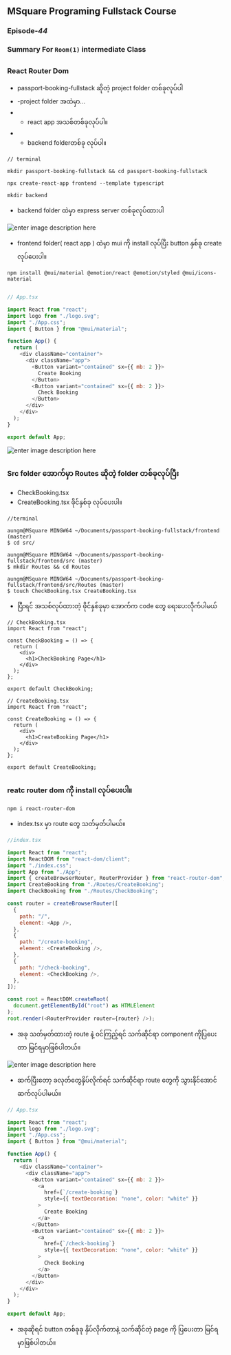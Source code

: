 ﻿## MSquare Programing Fullstack Course
### Episode-*44* 
### Summary For `Room(1)` intermediate Class
##
### React Router Dom
- passport-booking-fullstack ဆိုတဲ့ project folder တစ်ခုလုပ်ပါ
- -project folder အထဲမှာ...
- - react app အသစ်တစ်ခုလုပ်ပါ။
- - backend folderတစ်ခု လုပ်ပါ။
```console
// terminal 

mkdir passport-booking-fullstack && cd passport-booking-fullstack

npx create-react-app frontend --template typescript

mkdir backend

```
- backend folder ထဲမှာ express server တစ်ခုလုပ်ထားပါ

![enter image description here](https://raw.githubusercontent.com/Aungmyanmar32/Msquare-M3-Summary/main/Screenshot%202023-03-24%20145850.png)

- frontend folder( react app ) ထဲမှာ mui ကို install လုပ်ပြီး button နှစ်ခု create လုပ်ပေးပါ။
```
npm install @mui/material @emotion/react @emotion/styled @mui/icons-material


```
```js
// App.tsx

import React from "react";
import logo from "./logo.svg";
import "./App.css";
import { Button } from "@mui/material";

function App() {
  return (
    <div className="container">
      <div className="app">
        <Button variant="contained" sx={{ mb: 2 }}>
          Create Booking
        </Button>
        <Button variant="contained" sx={{ mb: 2 }}>
          Check Booking
        </Button>
      </div>
    </div>
  );
}

export default App;
```

![enter image description here](https://raw.githubusercontent.com/Aungmyanmar32/Msquare-M3-Summary/main/Screenshot%202023-03-24%20151918.png)
##
### Src folder အောက်မှာ Routes ဆိုတဲ့ folder တစ်ခုလုပ်ပြီး 
- CheckBooking.tsx
- CreateBooking.tsx
ဖိုင်နှစ်ခု လုပ်ပေးပါ။

```console
//terminal

aungm@MSquare MINGW64 ~/Documents/passport-booking-fullstack/frontend (master)
$ cd src/

aungm@MSquare MINGW64 ~/Documents/passport-booking-fullstack/frontend/src (master)
$ mkdir Routes && cd Routes

aungm@MSquare MINGW64 ~/Documents/passport-booking-fullstack/frontend/src/Routes (master)
$ touch CheckBooking.tsx CreateBooking.tsx

```

- ပြီးရင် အသစ်လုပ်ထားတဲ့ ဖိုင်နှစ်ခုမှာ အောက်က code  တွေ ရေးပေးလိုက်ပါမယ်

```JS
// CheckBooking.tsx
import React from "react";

const CheckBooking = () => {
  return (
    <div>
      <h1>CheckBooking Page</h1>
    </div>
  );
};

export default CheckBooking;
```
```JS
// CreateBooking.tsx
import React from "react";

const CreateBooking = () => {
  return (
    <div>
      <h1>CreateBooking Page</h1>
    </div>
  );
};

export default CreateBooking;
```
##
### reatc router dom ကို install လုပ်ပေးပါ။
```
npm i react-router-dom
```
- index.tsx မှာ route တွေ သတ်မှတ်ပါမယ်။
```js
//index.tsx

import React from "react";
import ReactDOM from "react-dom/client";
import "./index.css";
import App from "./App";
import { createBrowserRouter, RouterProvider } from "react-router-dom";
import CreateBooking from "./Routes/CreateBooking";
import CheckBooking from "./Routes/CheckBooking";

const router = createBrowserRouter([
  {
    path: "/",
    element: <App />,
  },
  {
    path: "/create-booking",
    element: <CreateBooking />,
  },
  {
    path: "/check-booking",
    element: <CheckBooking />,
  },
]);

const root = ReactDOM.createRoot(
  document.getElementById("root") as HTMLElement
);
root.render(<RouterProvider router={router} />);

```
- အခု သတ်မှတ်ထားတဲ့ route နဲ့ ၀င်ကြည့်ရင် သက်ဆိုင်ရာ component ကိုပြပေးတာ မြင်ရမှာဖြစ်ပါတယ်။

![enter image description here](https://raw.githubusercontent.com/Aungmyanmar32/Msquare-M3-Summary/main/Screenshot%202023-03-24%20160429.png)

- ဆက်ပြီးတော့ ခလုတ်တွေနှိပ်လိုက်ရင် သက်ဆိုင်ရာ route တွေကို သွားနိုင်အောင် ဆက်လုပ်ပါမယ်။
```js
// App.tsx

import React from "react";
import logo from "./logo.svg";
import "./App.css";
import { Button } from "@mui/material";

function App() {
  return (
    <div className="container">
      <div className="app">
        <Button variant="contained" sx={{ mb: 2 }}>
          <a
            href={`/create-booking`}
            style={{ textDecoration: "none", color: "white" }}
          >
            Create Booking
          </a>
        </Button>
        <Button variant="contained" sx={{ mb: 2 }}>
          <a
            href={`/check-booking`}
            style={{ textDecoration: "none", color: "white" }}
          >
            Check Booking
          </a>
        </Button>
      </div>
    </div>
  );
}

export default App;

```

- အခုဆိုရင် button တစ်ခုခု နှိပ်လိုက်တာနဲ့ သက်ဆိုင်တဲ့ page ကို ပြပေးတာ မြင်ရမှာဖြစ်ပါတယ်။
